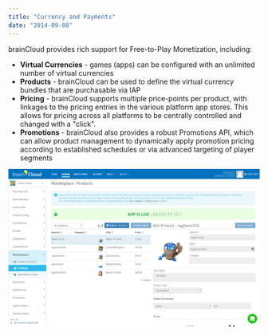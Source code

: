 ```yaml
---
title: "Currency and Payments"
date: "2014-09-08"
---
```


brainCloud provides rich support for Free-to-Play Monetization, including:

- **Virtual Currencies** - games (apps) can be configured with an unlimited number of virtual currencies
- **Products** - brainCloud can be used to define the virtual currency bundles that are purchasable via IAP
- **Pricing** - brainCloud supports multiple price-points per product, with linkages to the pricing entries in the various platform app stores. This allows for pricing across all platforms to be centrally controlled and changed with a "click".
- **Promotions** - brainCloud also provides a robust Promotions API, which can allow product management to dynamically apply promotion pricing according to established schedules or via advanced targeting of player segments

[![brainCloud](images/brainCloud_dashboard_product.jpg)](images/brainCloud_dashboard_product.jpg)
